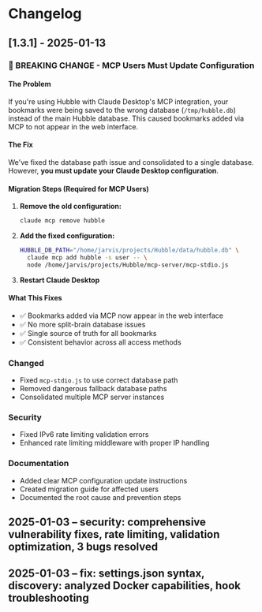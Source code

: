 # Changelog

## [1.3.1] - 2025-01-13

### 🚨 BREAKING CHANGE - MCP Users Must Update Configuration

#### The Problem
If you're using Hubble with Claude Desktop's MCP integration, your bookmarks were being saved to the wrong database (`/tmp/hubble.db`) instead of the main Hubble database. This caused bookmarks added via MCP to not appear in the web interface.

#### The Fix
We've fixed the database path issue and consolidated to a single database. However, **you must update your Claude Desktop configuration**.

#### Migration Steps (Required for MCP Users)

1. **Remove the old configuration:**
   ```bash
   claude mcp remove hubble
   ```

2. **Add the fixed configuration:**
   ```bash
   HUBBLE_DB_PATH="/home/jarvis/projects/Hubble/data/hubble.db" \
     claude mcp add hubble -s user -- \
     node /home/jarvis/projects/Hubble/mcp-server/mcp-stdio.js
   ```

3. **Restart Claude Desktop**

#### What This Fixes
- ✅ Bookmarks added via MCP now appear in the web interface
- ✅ No more split-brain database issues
- ✅ Single source of truth for all bookmarks
- ✅ Consistent behavior across all access methods

### Changed
- Fixed `mcp-stdio.js` to use correct database path
- Removed dangerous fallback database paths
- Consolidated multiple MCP server instances

### Security
- Fixed IPv6 rate limiting validation errors
- Enhanced rate limiting middleware with proper IP handling

### Documentation
- Added clear MCP configuration update instructions
- Created migration guide for affected users
- Documented the root cause and prevention steps

## 2025-01-03 – security: comprehensive vulnerability fixes, rate limiting, validation optimization, 3 bugs resolved
## 2025-01-03 – fix: settings.json syntax, discovery: analyzed Docker capabilities, hook troubleshooting